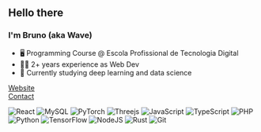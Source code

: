 ## Hello there

### I'm Bruno (aka Wave)

- 🖥️ Programming Course @ Escola Profissional de Tecnologia Digital
- 👨‍💻 2+ years experience as Web Dev
- 🧭 Currently studying deep learning and data science

<a href="https://xbdrcx.github.io" target="blank_">Website</a>
<br>
<a href="mailto:contact.brunocruz@gmail.com">Contact</a>


![React](https://img.shields.io/badge/react-%2320232a.svg?style=for-the-badge&logo=react&logoColor=%2361DAFB)  ![MySQL](https://img.shields.io/badge/mysql-4479A1.svg?style=for-the-badge&logo=mysql&logoColor=white)  ![PyTorch](https://img.shields.io/badge/PyTorch-%23EE4C2C.svg?style=for-the-badge&logo=PyTorch&logoColor=white)  ![Threejs](https://img.shields.io/badge/threejs-black?style=for-the-badge&logo=three.js&logoColor=white)  ![JavaScript](https://img.shields.io/badge/javascript-%23323330.svg?style=for-the-badge&logo=javascript&logoColor=%23F7DF1E)  ![TypeScript](https://img.shields.io/badge/typescript-%23007ACC.svg?style=for-the-badge&logo=typescript&logoColor=white)  ![PHP](https://img.shields.io/badge/php-%23777BB4.svg?style=for-the-badge&logo=php&logoColor=white)  ![Python](https://img.shields.io/badge/python-3670A0?style=for-the-badge&logo=python&logoColor=ffdd54)  ![TensorFlow](https://img.shields.io/badge/TensorFlow-%23FF6F00.svg?style=for-the-badge&logo=TensorFlow&logoColor=white)  ![NodeJS](https://img.shields.io/badge/node.js-6DA55F?style=for-the-badge&logo=node.js&logoColor=white)  ![Rust](https://img.shields.io/badge/rust-%23000000.svg?style=for-the-badge&logo=rust&logoColor=white)  ![Git](https://img.shields.io/badge/git-%23F05033.svg?style=for-the-badge&logo=git&logoColor=white)
